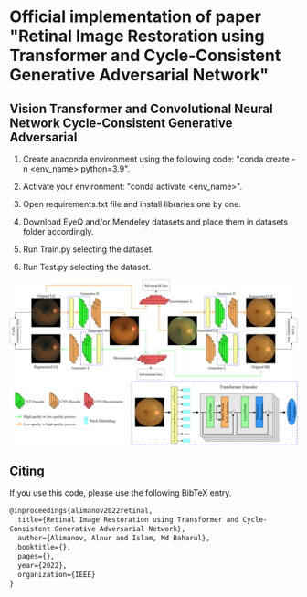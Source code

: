 # Official implementation of paper "Retinal Image Restoration using Transformer and Cycle-Consistent Generative Adversarial Network"
## Vision Transformer and Convolutional Neural Network Cycle-Consistent Generative Adversarial

1. Create anaconda environment using the following code: "conda create -n <env_name> python=3.9".

2. Activate your environment: "conda activate <env_name>".

3. Open requirements.txt file and install libraries one by one.

4. Download EyeQ and/or Mendeley datasets and place them in datasets folder accordingly.

5. Run Train.py selecting the dataset.

6. Run Test.py selecting the dataset.

![Screenshot](Architecture.png)

## <a name="Citing"></a>Citing 

If you use this code, please use the following BibTeX entry.

```
@inproceedings{alimanov2022retinal,
  title={Retinal Image Restoration using Transformer and Cycle-Consistent Generative Adversarial Network},
  author={Alimanov, Alnur and Islam, Md Baharul},
  booktitle={},
  pages={},
  year={2022},
  organization={IEEE}
}

```
